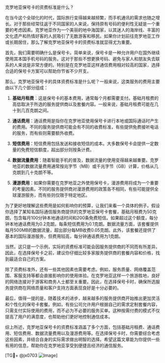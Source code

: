 克罗地亚保号卡的资费标准是什么？

在当今这个全球化的时代，国际旅行变得越来越频繁，而手机通讯的需求也随之增长。对于那些经常往返于不同国家的人来说，保持原有号码的便利性无疑是一个重要的考虑因素。克罗地亚作为一个美丽的地中海国家，以其迷人的海岸线、丰富的文化遗产和热情好客的人民吸引了无数游客和移民。如果你计划前往克罗地亚工作或长期居住，那么了解克罗地亚保号卡的资费标准就显得尤为重要。

首先，我们需要明确什么是保号卡。简单来说，保号卡是一种允许用户在国外继续使用其本国手机号码的服务。这对于那些不想更换号码、避免与家人和朋友失去联系的人来说是非常方便的。特别是在克罗地亚这样通信费用相对较高的国家，选择合适的保号卡方案可以帮助你节省不少开支。

那么，克罗地亚保号卡的具体资费标准是什么呢？一般来说，这类服务的费用主要由以下几个部分组成：

1. **基础月租费**：这是保号卡的基本费用，通常每个月都需要支付。基础月租费的高低取决于所选的服务提供商以及套餐内容。一般来说，基础月租费可能在几十到几百克朗之间。

2. **通话费用**：通话费用是指你在克罗地亚使用保号卡进行本地或国际通话时产生的费用。不同的服务提供商可能会有不同的收费标准，有些提供免费接听电话的服务，而有些则需要额外收费。

3. **短信费用**：短信费用包括发送和接收短信的成本。大多数保号卡会提供一定数量的免费短信额度，超出部分则按条计费。

4. **数据流量费用**：随着智能手机的普及，数据流量的使用变得越来越重要。克罗地亚的数据流量费用通常按兆字节（MB）或千兆字节（GB）计算，价格从几克朗到几十克朗不等。

5. **漫游费用**：如果你需要在克罗地亚之外使用保号卡，漫游费用将成为一个重要的考量因素。不同的服务提供商对漫游费用的政策各不相同，有些可能提供全球漫游服务，而有些则仅限于特定地区。

为了更好地理解这些费用是如何影响你的预算，让我们来看一个具体的例子。假设你选择了某知名国际通信服务商提供的克罗地亚保号卡套餐，基础月租费为50克朗，包含每月100分钟本地通话时间和200条免费短信。如果超过这个额度，每分钟本地通话费用为0.2克朗，每条短信费用为0.1克朗。数据流量方面，该套餐提供每月500MB的数据流量，超出部分每MB收费0.05克朗。此外，该套餐还提供了基本的国际漫游服务，但费用较高，每分钟通话费用为1克朗。

当然，这只是一个示例，实际的资费标准可能会因服务提供商的不同而有所差异。因此，在选择保号卡之前，建议你仔细比较多家服务提供商的套餐内容和价格，找到最适合自己的方案。

除了资费标准外，还有一些其他因素也需要考虑。例如，服务质量、网络覆盖范围、客服支持等都会直接影响你的使用体验。在克罗地亚这样一个旅游胜地，良好的网络连接对于游客和商务人士都至关重要。因此，在选择保号卡时，确保所选服务提供商在网络质量和客户支持方面表现良好是十分必要的。

最后，值得一提的是，随着技术的进步，越来越多的服务提供商开始推出更加灵活和个性化的保号卡套餐。例如，有些公司允许用户根据自己的需求定制套餐内容，只需支付实际使用的费用，而不必为不必要的服务买单。这种按需付费的模式不仅提高了用户的满意度，也帮助他们更好地控制通信成本。

综上所述，克罗地亚保号卡的资费标准涵盖了多个方面，包括基础月租费、通话费用、短信费用、数据流量费用以及漫游费用等。在选择保号卡时，你需要综合考虑这些因素，并结合自身的实际需求做出明智的选择。希望这篇文章能为你提供一些有用的信息，帮助你在克罗地亚享受到便捷且经济的通信服务。

[TG💪+ @jx0703 ![Image](https://github.com/user-attachments/assets/dbca1d08-cadb-493c-b0ec-ad6f7a83f270)]